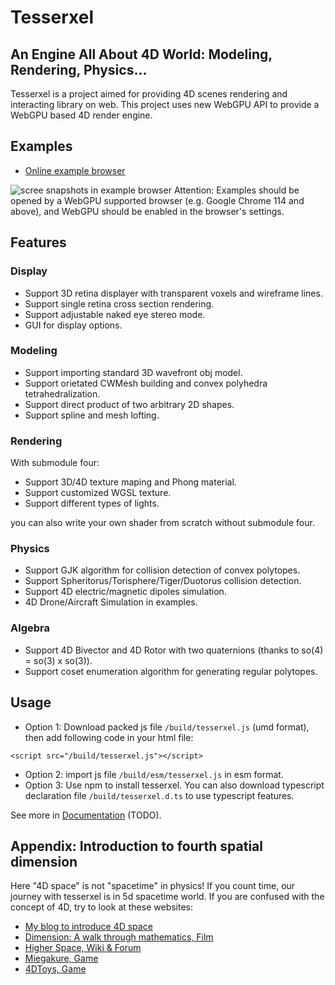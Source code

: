 # Tesserxel

## An Engine All About 4D World: Modeling, Rendering, Physics...

Tesserxel is a project aimed for providing 4D scenes rendering and interacting library on web. This project uses new WebGPU API to provide a WebGPU based 4D render engine.
## Examples
- [Online example browser](https://wxyhly.github.io/tesserxel/examples/)

![scree snapshots in example browser](https://wxyhly.github.io/img/tsx005.jpg)
Attention: Examples should be opened by a WebGPU supported browser (e.g. Google Chrome 114 and above), and WebGPU should be enabled in the browser's settings.

## Features
### Display
- Support 3D retina displayer with transparent voxels and wireframe lines.
- Support single retina cross section rendering.
- Support adjustable naked eye stereo mode.
- GUI for display options.

### Modeling
- Support importing standard 3D wavefront obj model.
- Support orietated CWMesh building and convex polyhedra tetrahedralization.
- Support direct product of two arbitrary 2D shapes.
- Support spline and mesh lofting.

### Rendering
With submodule four:
- Support 3D/4D texture maping and Phong material.
- Support customized WGSL texture.
- Support different types of lights.

you can also write your own shader from scratch without submodule four.

### Physics
- Support GJK algorithm for collision detection of convex polytopes.
- Support Spheritorus/Torisphere/Tiger/Duotorus collision detection.
- Support 4D electric/magnetic dipoles simulation.
- 4D Drone/Aircraft Simulation in examples.

### Algebra
- Support 4D Bivector and 4D Rotor with two quaternions (thanks to so(4) = so(3) x so(3)).
- Support coset enumeration algorithm for generating regular polytopes.

## Usage
- Option 1: Download packed js file `/build/tesserxel.js` (umd format), then add following code in your html file: 
```javacript
<script src="/build/tesserxel.js"></script>
```
- Option 2: import js file `/build/esm/tesserxel.js` in esm format.
- Option 3: Use npm to install tesserxel. 
You can also download typescript declaration file `/build/tesserxel.d.ts` to use typescript features. 

See more in [Documentation](/tesserxel/docs/) (TODO).

## Appendix: Introduction to fourth spatial dimension
Here "4D space" is not "spacetime" in physics! If you count time, our journey with tesserxel is in 5d spacetime world.
If you are confused with the concept of 4D, try to look at these websites:
- [My blog to introduce 4D space](https://wxyhly-en.github.io/categories/4D-Space-Series/)
- [Dimension: A walk through mathematics, Film](http://www.dimensions-math.org/)
- [Higher Space, Wiki & Forum](http://hi.gher.space/)
- [Miegakure, Game](https://miegakure.com/)
- [4DToys, Game](https://4dtoys.com/)

